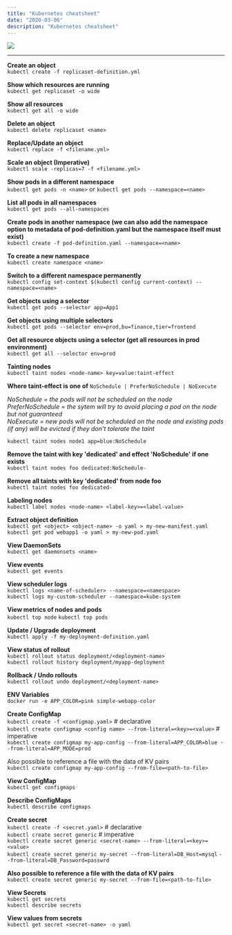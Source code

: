 ```yaml
---
title: "Kubernetes cheatsheet"
date: "2020-03-06"
description: "Kubernetes cheatsheet"
---
```


![][k8s]

---

**Create an object**
<br />
`kubectl create -f replicaset-definition.yml`

**Show which resources are running**
<br />
`kubectl get replicaset -o wide`

**Show all resources**
<br />
`kubectl get all -o wide`

**Delete an object**
<br />
`kubectl delete replicaset <name>`

**Replace/Update an object**
<br />
`kubectl replace -f <filename.yml>`

**Scale an object (Imperative)**
<br />
`kubectl scale -replicas=7 -f <filename.yml>`

**Show pods in a different namespace**
<br />
`kubectl get pods -n <name>` or `kubectl get pods --namespace=<name>`

**List all pods in all namespaces**
<br />
`kubectl get pods --all-namespaces`

**Create pods in another namespace (we can also add the namespace option to metadata of pod-definition.yaml but the namespace itself must exist)**
<br />
`kubectl create -f pod-definition.yaml --namespace=<name>`

**To create a new namespace**
<br />
`kubectl create namespace <name>`

**Switch to a different namespace permanently**
<br />
`kubectl config set-context $(kubectl config current-context) --namespace=<name>`

**Get objects using a selector**
<br />
`kubectl get pods --selector app=App1`

**Get objects using multiple selectors**
<br />
`kubectl get pods --selector env=prod,bu=finance,tier=frontend` 

**Get all resource objects using a selector (get all resources in prod environment)**
<br />
`kubectl get all --selector env=prod`

**Tainting nodes**
<br />
`kubectl taint nodes <node-name> key=value:taint-effect`
<br />

**Where taint-effect is one of** `NoSchedule | PreferNoSchedule | NoExecute`

_NoSchedule = the pods will not be scheduled on the node_ <br />
_PreferNoSchedule = the sytem will try to avoid placing a pod on the node but not guaranteed_ <br />
_NoExecute = new pods will not be scheduled on the node and existing pods (if any) will be evicted if they don't tolerate the taint_

`kubectl taint nodes node1 app=blue:NoSchedule`

**Remove the taint with key 'dedicated' and effect 'NoSchedule' if one exists**
<br />
`kubectl taint nodes foo dedicated:NoSchedule-`

**Remove all taints with key 'dedicated' from node foo**
<br />
`kubectl taint nodes foo dedicated-`

**Labeling nodes**
<br />
`kubectl label nodes <node-name> <label-key>=<label-value>`

**Extract object definition**
<br />
`kubectl get <object> <object-name> -o yaml > my-new-manifest.yaml`
<br />
`kubectl get pod webapp1 -o yaml > my-new-pod.yaml`

**View DaemonSets**
<br />
`kubectl get daemonsets <name>`

**View events**
<br />
`kubectl get events`

**View scheduler logs**
<br />
`kubectl logs <name-of-scheduler> --namespace=<namespace>`
<br />
`kubectl logs my-custom-scheduler --namespace=kube-system`

**View metrics of nodes and pods**
<br />
`kubectl top node` `kubectl top pods`

**Update / Upgrade deployment**
<br />
`kubectl apply -f my-deployment-definition.yaml`

**View status of rollout**
<br />
`kubectl rollout status deployment/<deployment-name>`
<br />
`kubectl rollout history deployment/myapp-deployment`

**Rollback / Undo rollouts**
<br />
`kubectl rollout undo deployment/<deployment-name>`

**ENV Variables**
<br />
`docker run -e APP_COLOR=pink simple-webapp-color`

**Create ConfigMap**
<br />
`kubectl create -f <configmap.yaml>` # declarative
<br />
`kubectl create configmap <config name> --from-literal=<key>=<value>` # imperative
<br />
`kubectl create configmap my-app-config --from-literal=APP_COLOR=blue --from-literal=APP_MODE=prod`

Also possible to reference a file with the data of KV pairs
<br />
`kubectl create configmap my-app-config --from-file=<path-to-file>`

**View ConfigMap**
<br />
`kubectl get configmaps`

**Describe ConfigMaps**
<br />
`kubectl describe configmaps`

**Create secret**
<br />
`kubectl create -f <secret.yaml>` # declarative
<br />
`kubectl create secret generic` # imperative
<br />
`kubectl create secret generic <secret-name> --from-literal=<key>=<value>`
<br />
`kubectl create secret generic my-secret --from-literal=DB_Host=mysql` `--from-literal=DB_Password=passwrd`

**Also possible to reference a file with the data  of KV pairs**
<br />
`kubectl create secret generic my-secret --from-file=<path-to-file>`

**View Secrets**
<br />
`kubectl get secrets`
<br />
`kubectl describe secrets`

**View values from secrets**
<br />
`kubectl get secret <secret-name> -o yaml`


[k8s]: https://images.unsplash.com/photo-1494412651409-8963ce7935a7?ixlib=rb-1.2.1&ixid=eyJhcHBfaWQiOjEyMDd9&auto=format&fit=crop&w=1500&q=80